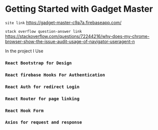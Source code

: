 # Getting Started with Gadget Master

`site link`
https://gadget-master-c9a7a.firebaseapp.com/

`stack overflow question-answer link`
https://stackoverflow.com/questions/72244216/why-does-my-chrome-browser-show-the-issue-audit-usage-of-navigator-useragent-n

In the project I Use

### `React Bootstrap for Design`

### `React firebase Hooks For Authentication`

### `React Auth for redirect Login`

### `React Router for page linking`

### `React Hook Form`

### `Axios for request and response`
